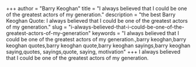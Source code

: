 +++
author = "Barry Keoghan"
title = "I always believed that I could be one of the greatest actors of my generation."
description = "the best Barry Keoghan Quote: I always believed that I could be one of the greatest actors of my generation."
slug = "i-always-believed-that-i-could-be-one-of-the-greatest-actors-of-my-generation"
keywords = "I always believed that I could be one of the greatest actors of my generation.,barry keoghan,barry keoghan quotes,barry keoghan quote,barry keoghan sayings,barry keoghan saying,quotes, sayings,quote, saying, motivation"
+++
I always believed that I could be one of the greatest actors of my generation.
